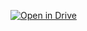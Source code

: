 [![Open in Drive](https://img.shields.io/badge/Google%20Drive-Open%20in%20Drive-blue.svg)](https://drive.google.com/file/d/1dA9oY_OSxDO6iOb24vmvPBgPUoWOp-oE/view?usp=sharing)
